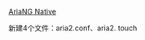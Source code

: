 
[AriaNG Native](https://github.com/mayswind/AriaNg-Native/releases)

新建4个文件：aria2.conf、aria2.
touch 